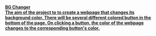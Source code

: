 <b><u>BG Changer<u><b>
<br>
The aim of the project to to create a webpage that changes its background color. There will be several different colored button in the bottom of the page. On clicking a button, the color of the webpage changes to the corresponding button's color.